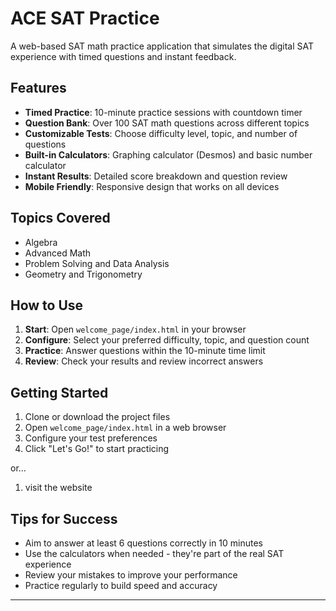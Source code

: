 # ACE SAT Practice

A web-based SAT math practice application that simulates the digital SAT experience with timed questions and instant feedback.

## Features

- **Timed Practice**: 10-minute practice sessions with countdown timer
- **Question Bank**: Over 100 SAT math questions across different topics
- **Customizable Tests**: Choose difficulty level, topic, and number of questions
- **Built-in Calculators**: Graphing calculator (Desmos) and basic number calculator
- **Instant Results**: Detailed score breakdown and question review
- **Mobile Friendly**: Responsive design that works on all devices

## Topics Covered

- Algebra
- Advanced Math
- Problem Solving and Data Analysis
- Geometry and Trigonometry

## How to Use

1. **Start**: Open `welcome_page/index.html` in your browser
2. **Configure**: Select your preferred difficulty, topic, and question count
3. **Practice**: Answer questions within the 10-minute time limit
4. **Review**: Check your results and review incorrect answers
## Getting Started

1. Clone or download the project files
2. Open `welcome_page/index.html` in a web browser
3. Configure your test preferences
4. Click "Let's Go!" to start practicing

or...

1. visit the website

## Tips for Success

- Aim to answer at least 6 questions correctly in 10 minutes
- Use the calculators when needed - they're part of the real SAT experience
- Review your mistakes to improve your performance
- Practice regularly to build speed and accuracy

---